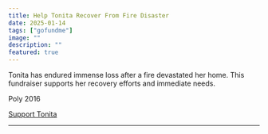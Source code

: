 ```yaml
---
title: Help Tonita Recover From Fire Disaster
date: 2025-01-14
tags: ["gofundme"]
image: ""
description: ""
featured: true
---
```


Tonita has endured immense loss after a fire devastated her home. This fundraiser supports her recovery efforts and immediate needs.

Poly 2016

[Support Tonita](https://www.gofundme.com/f/help-tonita-recover-from-fire-disaster)

---
